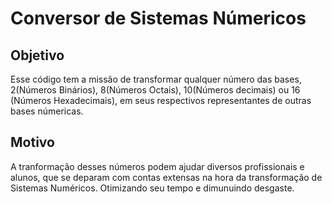 # Conversor de Sistemas Númericos

## Objetivo
Esse código tem a missão de transformar qualquer número das bases, 2(Números Binários), 8(Números Octais), 10(Números decimais) ou 16 (Números Hexadecimais), em seus respectivos representantes de outras bases númericas.

## Motivo
A tranformação desses números podem ajudar diversos profissionais e alunos, que se deparam com contas extensas na hora da transformação de Sistemas Numéricos. Otimizando seu tempo e dimunuindo desgaste.

